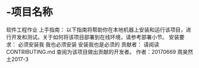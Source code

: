 # -项目名称
软件工程作业
上手指南：
以下指南将帮助你在本地机器上安装和运行该项目，进行开发和测试。关于如何将该项目部署到在线环境，请参考部署小节。
安装要求：
必须安装我
我也必须安装
安装我也是必须的
贡献者：
请阅读CONTRIBUTING.md 查阅为该项目做出贡献的开发者。
作者：20170669 周昊然 土2017-3
